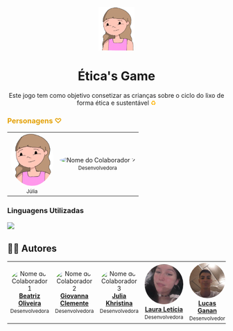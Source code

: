 

<div align="center">
<img src="etica-game/VILURA/img/2024-09-28 09.31.11.png" alt="logo"  height="100px">
<h1 align="center">Ética's Game</h1>


<p>Este jogo tem como objetivo consetizar as crianças sobre o ciclo do lixo de forma ética e sustentável <span style="color:#ffb301"> ♻️</span></p></div>

<h3 style="color: #e4a002">Personagens ♡ </h3>
 <table>
  <tr>
    <td align="center">
    <img src="etica-game/VILURA/img/2024-09-28 09.31.11.png" width="100px;" style="border-radius:50%;" alt="Nome do Colaborador 1"/>
      <br /><small>Júlia</small>
    </td>
    <td align="center">
      <img src="https://github.com/Gigiovh.png" width="100px;" style="border-radius:50%;" alt="Nome do Colaborador 2"/>
      <br /><small>Desenvolvedora</small>
    </td>
  </tr>
 </table>
<h3>Linguagens Utilizadas</h3>
  <a href="https://skillicons.dev">
    <img src="https://skillicons.dev/icons?i=html,css,javascript" />
  </a>

<h2>🧑‍💻 Autores</h2>
<table>
  <tr>
    <td align="center">
    <img src="https://github.com/beaxx.png" width="100px;" style="border-radius:50%;" alt="Nome do Colaborador 1"/>
      <br /><a href="https://github.com/beaxx"><b>Beatriz Oliveira</b></a>
      <br /><small>Desenvolvedora</small>
    </td>
    <td align="center">
      <img src="https://github.com/Gigiovh.png" width="100px;" style="border-radius:50%;" alt="Nome do Colaborador 2"/>
      <br /><a href="https://github.com/Gigiovh"><b>Giovanna Clemente</b></a>
      <br /><small>Desenvolvedora</small>
    </td>
    <td align="center">
      <img src="https://avatars.githubusercontent.com/u/132296366?v=4" width="100px;" style="border-radius:50%;" alt="Nome do Colaborador 3"/>
      <br /><a href="https://github.com/Julia-Khristina"><b>Julia Khristina</b></a>
      <br /><small>Desenvolvedora</small>
    </td>
     <td align="center">
      <img src="https://github.com/Julia-Khristina/EscapEtec/blob/main/readme/11.png" width="100px;" style="border-radius:50%;" alt="Nome do Colaborador 3"/>
      <br /><a href="https://github.com/Lale-Araujo"><b>Laura Letícia</b></a>
      <br /><small>Desenvolvedora</small>
    </td>
     <td align="center">
      <img src="https://github.com/Julia-Khristina/EscapEtec/blob/main/readme/9.jpg" width="100px;" style="border-radius:50%;" alt="Nome do Colaborador 3"/>
      <br /><a href="https://github.com/LucasGanan"><b>Lucas Ganan</b></a>
      <br /><small>Desenvolvedor</small>
     </td>
  </tr>
</table>
  
</ul>
   
  </tr>
</table>


